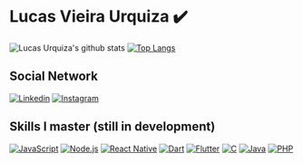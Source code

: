 # Lucas Vieira Urquiza :heavy_check_mark:

![Lucas Urquiza's github stats](https://github-readme-stats.vercel.app/api?username=lucasvurquiza&show_icons=true&theme=tokyonight)
[![Top Langs](https://github-readme-stats.vercel.app/api/top-langs/?username=lucasvurquiza&layout=compact)](https://github.com/anuraghazra/github-readme-stats)
<br>
## Social Network
<a href="https://www.linkedin.com/in/lucas-vieira-urquiza/" target="_blank"><img src="https://img.shields.io/badge/linkedin-%230077B5.svg?&style=for-the-badge&logo=linkedin&logoColor=white" alt="Linkedin"></a>
<a href="https://www.instagram.com/lucas_urquiza/" target="_blank"><img src="https://img.shields.io/badge/instagram-%23E4405F.svg?&style=for-the-badge&logo=instagram&logoColor=white" alt="Instagram"></a>
<br>
## Skills I master (still in development)
<a target="_blank" href="https://developer.mozilla.org/pt-BR/docs/Web/JavaScript"><img src="https://img.shields.io/badge/javascript%20-%23323330.svg?&style=for-the-badge&logo=javascript&logoColor=%23F7DF1E" alt="JavaScript"></a> <a href="https://nodejs.org/en/" target="_blank"><img src="https://img.shields.io/badge/node.js%20-%2343853D.svg?&style=for-the-badge&logo=node.js&logoColor=white" alt="Node.js"></a> <a href="https://reactnative.dev/" target="_blank"><img src="https://img.shields.io/badge/react_native%20-%2320232a.svg?&style=for-the-badge&logo=react&logoColor=%2361DAFB" alt="React Native"></a> <a href="https://dart.dev/" target="_blank"><img src="https://img.shields.io/badge/dart-%230175C2.svg?&style=for-the-badge&logo=dart&logoColor=white" alt="Dart"></a> <a href="https://flutter.dev/" target="_blank"><img src="https://img.shields.io/badge/Flutter%20-%2302569B.svg?&style=for-the-badge&logo=Flutter&logoColor=white" alt="Flutter"></a> <a href="https://www.learn-c.org/" target="_blank"><img src="https://img.shields.io/badge/c%20-%2300599C.svg?&style=for-the-badge&logo=c&logoColor=white" alt="C"></a> <a href="https://docs.oracle.com/javase/tutorial/index.html" target="_blank"><img src="https://img.shields.io/badge/java-%23ED8B00.svg?&style=for-the-badge&logo=java&logoColor=white" alt="Java"></a> <a href="https://www.php.net/" target="_blank"><img src="https://img.shields.io/badge/php-%23777BB4.svg?&style=for-the-badge&logo=php&logoColor=white" alt="PHP"></a>
